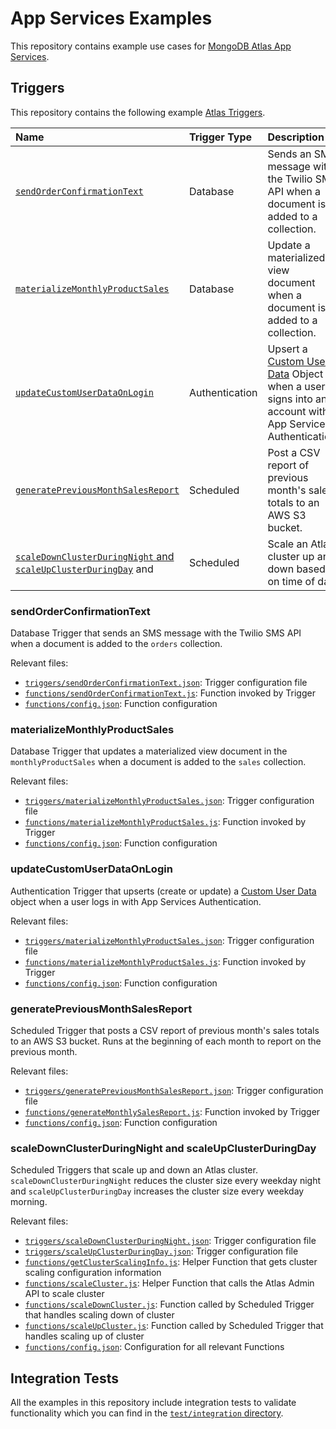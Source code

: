 # App Services Examples
This repository contains example use cases for [MongoDB Atlas App Services](https://www.mongodb.com/docs/atlas/app-services/).
## Triggers
This repository contains the following example [Atlas Triggers](https://www.mongodb.com/docs/atlas/app-services/triggers/overview/).

| Name                                                                                                                        | Trigger Type   | Description                                                                                                                                                                            |
| :-------------------------------------------------------------------------------------------------------------------------- | :------------- | :------------------------------------------------------------------------------------------------------------------------------------------------------------------------------------- |
| [`sendOrderConfirmationText`](#sendorderconfirmationtext)                                                                   | Database       | Sends an SMS message with the Twilio SMS API when a document is added to a collection.                                                                                                 |
| [`materializeMonthlyProductSales`](#materializemonthlyproductsales)                                                         | Database       | Update a materialized view document when a document is added to a collection.                                                                                                          |
| [`updateCustomUserDataOnLogin`](#updateCustomUserDataOnLogin)                                                               | Authentication | Upsert a [Custom User Data](https://www.mongodb.com/docs/atlas/app-services/users/enable-custom-user-data/) Object when a user signs into an account with App Services Authentication. |
| [`generatePreviousMonthSalesReport`](#generatepreviousmonthsalesreport)                                                     | Scheduled      | Post a CSV report of previous month's sales totals to an AWS S3 bucket.                                                                                                                |
| [`scaleDownClusterDuringNight` and `scaleUpClusterDuringDay`](#scaledownclusterduringnight-and-scaleupclusterduringday) and | Scheduled      | Scale an Atlas cluster up and down based on time of day.                                                                                                                               |

### sendOrderConfirmationText

Database Trigger that sends an SMS message with the Twilio SMS API
when a document is added to the `orders` collection.

Relevant files:

- [`triggers/sendOrderConfirmationText.json`](./triggers/sendOrderConfirmationText.json):
  Trigger configuration file
- [`functions/sendOrderConfirmationText.js`](./functions/sendOrderConfirmationText.js):
  Function invoked by Trigger
- [`functions/config.json`](./functions/config.json): Function configuration

### materializeMonthlyProductSales

Database Trigger that updates a materialized view document in the `monthlyProductSales`
when a document is added to the `sales` collection.

Relevant files:

- [`triggers/materializeMonthlyProductSales.json`](./triggers/materializeMonthlyProductSales.json):
  Trigger configuration file
- [`functions/materializeMonthlyProductSales.js`](./functions/materializeMonthlyProductSales.js):
  Function invoked by Trigger
- [`functions/config.json`](./functions/config.json): Function configuration

### updateCustomUserDataOnLogin

Authentication Trigger that upserts (create or update) a [Custom User Data](https://www.mongodb.com/docs/atlas/app-services/users/enable-custom-user-data/)
object when a user logs in with App Services Authentication.

Relevant files:

- [`triggers/materializeMonthlyProductSales.json`](./triggers/materializeMonthlyProductSales.json):
  Trigger configuration file
- [`functions/materializeMonthlyProductSales.js`](./functions/materializeMonthlyProductSales.js):
  Function invoked by Trigger
- [`functions/config.json`](./functions/config.json): Function configuration

### generatePreviousMonthSalesReport

Scheduled Trigger that posts a CSV report of previous month's sales totals
to an AWS S3 bucket. Runs at the beginning of each month to report on the previous month.

Relevant files:

- [`triggers/generatePreviousMonthSalesReport.json`](./triggers/generatePreviousMonthSalesReport.json):
  Trigger configuration file
- [`functions/generateMonthlySalesReport.js`](./functions/generateMonthlySalesReport.js):
  Function invoked by Trigger
- [`functions/config.json`](./functions/config.json): Function configuration

### scaleDownClusterDuringNight and scaleUpClusterDuringDay

Scheduled Triggers that scale up and down an Atlas cluster.
`scaleDownClusterDuringNight` reduces the cluster size every weekday night and
`scaleUpClusterDuringDay` increases the cluster size every weekday morning.

Relevant files:

- [`triggers/scaleDownClusterDuringNight.json`](./triggers/scaleDownClusterDuringNight.json):
  Trigger configuration file
- [`triggers/scaleUpClusterDuringDay.json`](./triggers/scaleUpClusterDuringDay.json):
  Trigger configuration file
- [`functions/getClusterScalingInfo.js`](./functions/getClusterScalingInfo.js):
  Helper Function that gets cluster scaling configuration information
- [`functions/scaleCluster.js`](./functions/scaleCluster.js):
  Helper Function that calls the Atlas Admin API to scale cluster
- [`functions/scaleDownCluster.js`](./functions/scaleDownCluster.js):
  Function called by Scheduled Trigger that handles scaling down of cluster
- [`functions/scaleUpCluster.js`](./functions/scaleUpCluster.js):
  Function called by Scheduled Trigger that handles scaling up of cluster
- [`functions/config.json`](./functions/config.json): Configuration for all
  relevant Functions

## Integration Tests

All the examples in this repository include integration tests to validate functionality
which you can find in the [`test/integration` directory](./test/integration/).
